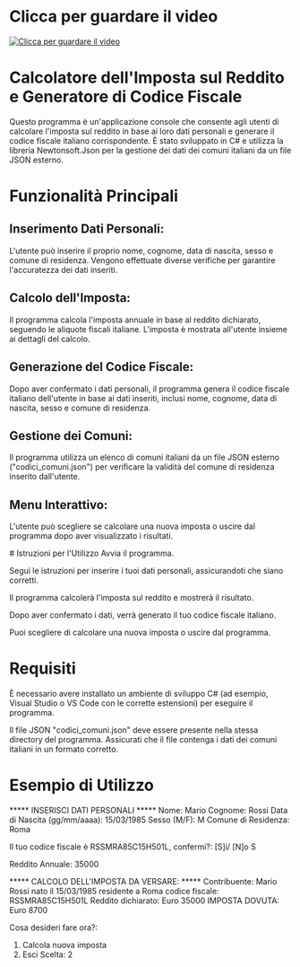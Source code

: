 # Clicca per guardare il video
[![Clicca per guardare il video](https://img.youtube.com/vi/jz3wdhnOrpw/0.jpg)](https://www.youtube.com/watch?v=jz3wdhnOrpw)


# Calcolatore dell'Imposta sul Reddito e Generatore di Codice Fiscale
Questo programma è un'applicazione console che consente agli utenti di calcolare l'imposta sul reddito in base ai loro dati personali e generare il codice fiscale italiano corrispondente. È stato sviluppato in C# e utilizza la libreria Newtonsoft.Json per la gestione dei dati dei comuni italiani da un file JSON esterno.

# Funzionalità Principali
## Inserimento Dati Personali: 
L'utente può inserire il proprio nome, cognome, data di nascita, sesso e comune di residenza. Vengono effettuate diverse verifiche per garantire l'accuratezza dei dati inseriti.

## Calcolo dell'Imposta: 
Il programma calcola l'imposta annuale in base al reddito dichiarato, seguendo le aliquote fiscali italiane. L'imposta è mostrata all'utente insieme ai dettagli del calcolo.

## Generazione del Codice Fiscale: 
Dopo aver confermato i dati personali, il programma genera il codice fiscale italiano dell'utente in base ai dati inseriti, inclusi nome, cognome, data di nascita, sesso e comune di residenza.

## Gestione dei Comuni: 
Il programma utilizza un elenco di comuni italiani da un file JSON esterno ("codici_comuni.json") per verificare la validità del comune di residenza inserito dall'utente.

## Menu Interattivo: 
L'utente può scegliere se calcolare una nuova imposta o uscire dal programma dopo aver visualizzato i risultati.

# Istruzioni per l'Utilizzo
Avvia il programma.

Segui le istruzioni per inserire i tuoi dati personali, assicurandoti che siano corretti.

Il programma calcolerà l'imposta sul reddito e mostrerà il risultato.

Dopo aver confermato i dati, verrà generato il tuo codice fiscale italiano.

Puoi scegliere di calcolare una nuova imposta o uscire dal programma.

# Requisiti
È necessario avere installato un ambiente di sviluppo C# (ad esempio, Visual Studio o VS Code con le corrette estensioni) per eseguire il programma.

Il file JSON "codici_comuni.json" deve essere presente nella stessa directory del programma. Assicurati che il file contenga i dati dei comuni italiani in un formato corretto.

# Esempio di Utilizzo

***** INSERISCI DATI PERSONALI *****
Nome: Mario
Cognome: Rossi
Data di Nascita (gg/mm/aaaa): 15/03/1985
Sesso (M/F): M
Comune di Residenza: Roma

Il tuo codice fiscale è RSSMRA85C15H501L, confermi?: [S]i/ [N]o
S

Reddito Annuale: 35000

***** CALCOLO DELL'IMPOSTA DA VERSARE: *****
Contribuente: Mario Rossi
nato il 15/03/1985
residente a Roma
codice fiscale: RSSMRA85C15H501L
Reddito dichiarato: Euro 35000
IMPOSTA DOVUTA: Euro 8700

Cosa desideri fare ora?:
1. Calcola nuova imposta
2. Esci
Scelta: 2
